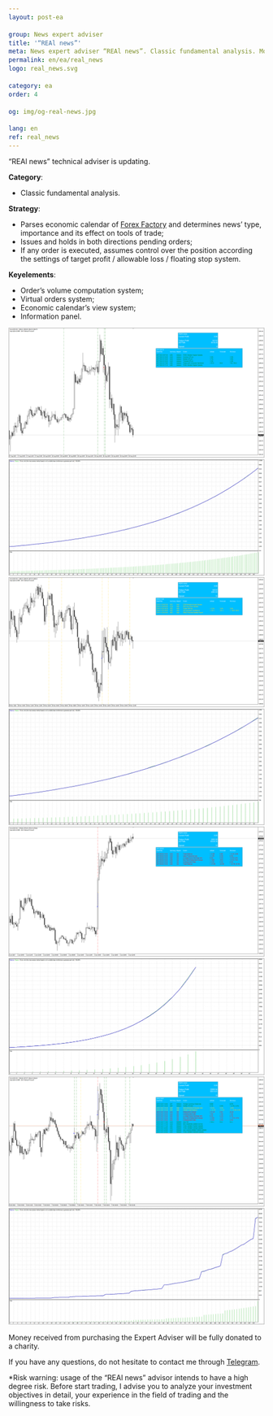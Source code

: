 ```yaml
---
layout: post-ea

group: News expert adviser
title: '“REAl news”'
meta: News expert adviser “REAl news”. Classic fundamental analysis. Money received from purchasing the Expert Adviser will be fully donated to a charity.
permalink: en/ea/real_news
logo: real_news.svg

category: ea
order: 4

og: img/og-real-news.jpg

lang: en
ref: real_news
---
```


“REAl news” technical adviser is updating.


**Category**:
  - Classic fundamental analysis.

**Strategy**:
  - Parses economic calendar of <a href="https://www.forexfactory.com" target="_blank">Forex Factory</a> and determines news’ type, importance and its effect on tools of trade;
  - Issues and holds in both directions pending orders;
  - If any order is executed, assumes control over the position according the settings of target profit / allowable loss / floating stop system.

**Keyelements**:
  - Order’s volume computation system;
  - Virtual orders system;
  - Economic calendar’s view system;
  - Information panel.


<a data-fancybox="gallery" href="/img/ea/en/1. ENG - XAUUSD (Medium news).png"><img src="/img/ea/en/1. ENG - XAUUSD (Medium news).png" alt=""></a>
<a data-fancybox="gallery" href="/img/ea/en/1. ENG - XAUUSD (Medium chart).png"><img src="/img/ea/en/1. ENG - XAUUSD (Medium chart).png" alt=""></a>
<a data-fancybox="gallery" href="/img/ea/en/2. ENG - XAUUSD (High news).png"><img src="/img/ea/en/2. ENG - XAUUSD (High news).png" alt=""></a>
<a data-fancybox="gallery" href="/img/ea/en/2. ENG - XAUUSD (High chart).png"><img src="/img/ea/en/2. ENG - XAUUSD (High chart).png" alt=""></a>
<a data-fancybox="gallery" href="/img/ea/en/3. ENG - XAUUSD (NFP news).png"><img src="/img/ea/en/3. ENG - XAUUSD (NFP news).png" alt=""></a>
<a data-fancybox="gallery" href="/img/ea/en/3. ENG - XAUUSD (NFP chart).png"><img src="/img/ea/en/3. ENG - XAUUSD (NFP chart).png" alt=""></a>
<a data-fancybox="gallery" href="/img/ea/en/4. ENG - XAUUSD (All news).png"><img src="/img/ea/en/4. ENG - XAUUSD (All news).png" alt=""></a>
<a data-fancybox="gallery" href="/img/ea/en/4. ENG - XAUUSD (All chart).png"><img src="/img/ea/en/4. ENG - XAUUSD (All chart).png" alt=""></a>


<!-- You can find out more about “REAl news” Expert Adviser in the video.

<iframe width="560" height="315" src="https://www.youtube.com/embed/eoHqHGPLqW0" frameborder="0" allowfullscreen></iframe> -->

Money received from purchasing the Expert Adviser will be fully donated to a charity.

If you have any questions, do not hesitate to contact me through <a href="https://t.me/chutkoy" target="_blank">Telegram</a>.

*Risk warning: usage of the “REAl news” advisor intends to have a high degree risk. Before start trading, I advise you to analyze your investment objectives in detail, your experience in the field of trading and the willingness to take risks.
